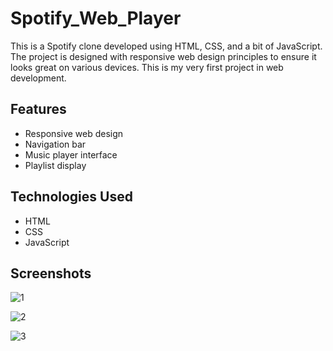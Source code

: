 # Spotify_Web_Player

This is a Spotify clone developed using HTML, CSS, and a bit of JavaScript. The project is designed with responsive web design principles to ensure it looks great on various devices. This is my very first project in web development.

## Features

- Responsive web design
- Navigation bar
- Music player interface
- Playlist display

## Technologies Used

- HTML
- CSS
- JavaScript

## Screenshots

![1](https://github.com/affancoder/Spotify_Web_Player/assets/113276865/87e6614d-fb2f-4f5d-8a09-6224464fc509)

![2](https://github.com/affancoder/Spotify_Web_Player/assets/113276865/018dd8ea-c264-42fc-8c60-dd73738d6f8d)

![3](https://github.com/affancoder/Spotify_Web_Player/assets/113276865/1eb902ba-cf0d-48e0-923d-99d81f0f204a)


